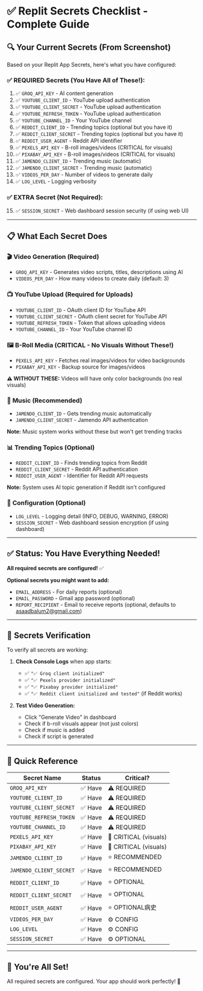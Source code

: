 # ✅ Replit Secrets Checklist - Complete Guide

## 🔍 Your Current Secrets (From Screenshot)

Based on your Replit App Secrets, here's what you have configured:

### ✅ **REQUIRED Secrets** (You Have All of These!):
1. ✅ `GROQ_API_KEY` - AI content generation
2. ✅ `YOUTUBE_CLIENT_ID` - YouTube upload authentication
3. ✅ `YOUTUBE_CLIENT_SECRET` - YouTube upload authentication
4. ✅ `YOUTUBE_REFRESH_TOKEN` - YouTube upload authentication
5. ✅ `YOUTUBE_CHANNEL_ID` - Your YouTube channel
6. ✅ `REDDIT_CLIENT_ID` - Trending topics (optional but you have it)
7. ✅ `REDDIT_CLIENT_SECRET` - Trending topics (optional but you have it)
8. ✅ `REDDIT_USER_AGENT` - Reddit API identifier
9. ✅ `PEXELS_API_KEY` - B-roll images/videos (CRITICAL for visuals)
10. ✅ `PIXABAY_API_KEY` - B-roll images/videos (CRITICAL for visuals)
11. ✅ `JAMENDO_CLIENT_ID` - Trending music (automatic)
12. ✅ `JAMENDO_CLIENT_SECRET` - Trending music (automatic)
13. ✅ `VIDEOS_PER_DAY` - Number of videos to generate daily
14. ✅ `LOG_LEVEL` - Logging verbosity

### ✅ **EXTRA Secret** (Not Required):
15. ✅ `SESSION_SECRET` - Web dashboard session security (if using web UI)

---

## 📋 What Each Secret Does

### 🎬 **Video Generation** (Required)
- `GROQ_API_KEY` - Generates video scripts, titles, descriptions using AI
- `VIDEOS_PER_DAY` - How many videos to create daily (default: 3)

### 📺 **YouTube Upload** (Required for Uploads)
- `YOUTUBE_CLIENT_ID` - OAuth client ID for YouTube API
- `YOUTUBE_CLIENT_SECRET` - OAuth client secret for YouTube API
- `YOUTUBE_REFRESH_TOKEN` - Token that allows uploading videos
- `YOUTUBE_CHANNEL_ID` - Your YouTube channel ID

### 🖼️ **B-Roll Media** (CRITICAL - No Visuals Without These!)
- `PEXELS_API_KEY` - Fetches real images/videos for video backgrounds
- `PIXABAY_API_KEY` - Backup source for images/videos

**⚠️ WITHOUT THESE:** Videos will have only color backgrounds (no real visuals)

### 🎵 **Music** (Recommended)
- `JAMENDO_CLIENT_ID` - Gets trending music automatically
- `JAMENDO_CLIENT_SECRET` - Jamendo API authentication

**Note:** Music system works without these but won't get trending tracks

### 📊 **Trending Topics** (Optional)
- `REDDIT_CLIENT_ID` - Finds trending topics from Reddit
- `REDDIT_CLIENT_SECRET` - Reddit API authentication
- `REDDIT_USER_AGENT` - Identifier for Reddit API requests

**Note:** System uses AI topic generation if Reddit isn't configured

### 🔧 **Configuration** (Optional)
- `LOG_LEVEL` - Logging detail (INFO, DEBUG, WARNING, ERROR)
- `SESSION_SECRET` - Web dashboard session encryption (if using dashboard)

---

## ✅ Status: You Have Everything Needed!

**All required secrets are configured!** ✅

**Optional secrets you might want to add:**
- `EMAIL_ADDRESS` - For daily reports (optional)
- `EMAIL_PASSWORD` - Gmail app password (optional)
- `REPORT_RECIPIENT` - Email to receive reports (optional, defaults to asaadbalum2@gmail.com)

---

## 🔧 Secrets Verification

To verify all secrets are working:

1. **Check Console Logs** when app starts:
   - ✅ `"✅ Groq client initialized"`
   - ✅ `"✅ Pexels provider initialized"`
   - ✅ `"✅ Pixabay provider initialized"`
   - ✅ `"✅ Reddit client initialized and tested"` (if Reddit works)

2. **Test Video Generation:**
   - Click "Generate Video" in dashboard
   - Check if b-roll visuals appear (not just colors)
   - Check if music is added
   - Check if script is generated

---

## 📝 Quick Reference

| Secret Name | Status | Critical? |
|------------|--------|-----------|
| `GROQ_API_KEY` | ✅ Have | ⚠️ REQUIRED |
| `YOUTUBE_CLIENT_ID` | ✅ Have | ⚠️ REQUIRED |
| `YOUTUBE_CLIENT_SECRET` | ✅ Have | ⚠️ REQUIRED |
| `YOUTUBE_REFRESH_TOKEN` | ✅ Have | ⚠️ REQUIRED |
| `YOUTUBE_CHANNEL_ID` | ✅ Have | ⚠️ REQUIRED |
| `PEXELS_API_KEY` | ✅ Have | 🔴 CRITICAL (visuals) |
| `PIXABAY_API_KEY` | ✅ Have | 🔴 CRITICAL (visuals) |
| `JAMENDO_CLIENT_ID` | ✅ Have | ⭐ RECOMMENDED |
| `JAMENDO_CLIENT_SECRET` | ✅ Have | ⭐ RECOMMENDED |
| `REDDIT_CLIENT_ID` | ✅ Have | ⭐ OPTIONAL |
| `REDDIT_CLIENT_SECRET` | ✅ Have | ⭐ OPTIONAL |
| `REDDIT_USER_AGENT` | ✅ Have | ⭐ OPTIONAL病史 |
| `VIDEOS_PER_DAY` | ✅ Have | ⚙️ CONFIG |
| `LOG_LEVEL` | ✅ Have | ⚙️ CONFIG |
| `SESSION_SECRET` | ✅ Have | ⚙️ OPTIONAL |

---

## 🎉 You're All Set!

All required secrets are configured. Your app should work perfectly! 🚀

